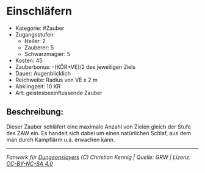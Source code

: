 # Einschläfern  
- Kategorie: #Zauber  
- Zugangsstufen:  
  - Heiler: 2  
  - Zauberer: 5  
  - Schwarzmagier: 5  
- Kosten: 45  
- Zauberbonus: -(KÖR+VE)/2 des jeweiligen Ziels  
- Dauer: Augenblicklich  
- Reichweite: Radius von VE x 2 m  
- Abklingzeit: 10 KR  
- Art: geistesbeeinflussende Zauber     

## Beschreibung:
Dieser Zauber schläfert eine maximale Anzahl von Zielen gleich der Stufe des ZAW ein. Es handelt sich dabei um einen natürlichen Schlaf, aus dem man durch Kampflärm u.ä. erwachen kann.


___
*Fanwerk für [Dungeonslayers](https://www.dungeonslayers.net/) (C) Christian Kennig | Quelle: GRW | Lizenz: [CC-BY-NC-SA 4.0](https://creativecommons.org/licenses/by-nc-sa/4.0/deed.de)*